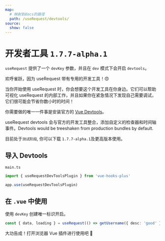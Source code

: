 ```yaml
---
map:
  # 映射到docs的路径
  path: /useRequest/devtools/
source:
  show: false
---
```


# 开发者工具 `1.7.7-alpha.1`

`useRequest` 提供了一个 `devKey` 参数，并且在 `dev` 模式下会开启 `devtools`。

欢呼雀跃，因为 useRequest 带有专用的开发工具！😍

当你开始使用 useRequest 时，你会想要这个开发工具在你身边。它们可以帮助可视化 useRequest 的内部工作，并且如果你在紧急情况下发现自己需要调试，它们很可能会节省你数小时的时间！

你需要做的唯一一件事是安装官方的 [Vue Devtools](https://devtools.vuejs.org/guide/installation.html)。

useRequest devtools 会与官方的开发工具整合，添加自定义的检查器和时间轴事件。Devtools would be treeshaken from production bundles by default.

目前处于`测试阶段`, 你可以下载 `1.7.7-alpha.1`及更高版本使用。

## 导入 Devtools

`main.ts`

```typescript
import { useRequestDevToolsPlugin } from 'vue-hooks-plus'

app.use(useRequestDevToolsPlugin)
```

## 在 `.vue` 中使用

使用 `devKey` 创建唯一标识开启。

```typescript
const { data, loading } = useRequest(() => getUsername({ desc: 'good' }), { devKey: 'demo' })
```

大功告成！打开浏览器 Vue 插件进行使用吧 🍺
